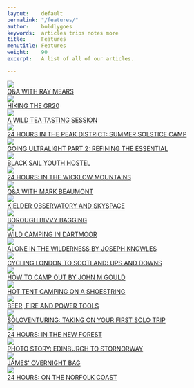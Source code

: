 ```yaml
---
layout:    default
permalink: "/features/"
author:    boldlygoes
keywords:  articles trips notes more
title:     Features
menutitle: Features
weight:    90
excerpt:   A list of all of our articles.

---
```


<div class="tile-wrap no-touch">
  <div class="tile">
    <div class="boxInner">
      <a href="{{ site.github.url }}/features/ray-mears"><img src="{{ site.github.url }}/media/img/tiles/tile-raymears.jpg" /></a>
      <div class="titleBox"><a href="{{ site.github.url }}/features/ray-mears">Q&A WITH RAY MEARS</a></div>
    </div>
  </div>
  <div class="tile">
    <div class="boxInner">
      <a href="{{ site.github.url }}/features/GR-20"><img src="{{ site.github.url }}/media/img/tiles/tile-gr20.jpg" /></a>
      <div class="titleBox"><a href="{{ site.github.url }}/features/GR-20">HIKING THE GR20</a></div>
    </div>
  </div>
  <div class="tile">
    <div class="boxInner">
      <a href="{{ site.github.url }}/features/wild-teas"><img src="{{ site.github.url }}/media/img/tiles/tile-wildteas.jpg" /></a>
      <div class="titleBox"><a href="{{ site.github.url }}/features/wild-teas">A WILD TEA TASTING SESSION</a></div>
    </div>
  </div>
  <div class="tile">
    <div class="boxInner">
      <a href="{{ site.github.url }}/features/24-peak-district"><img src="{{ site.github.url }}/media/img/tiles/tile-peakdistrict.jpg" /></a>
      <div class="titleBox"><a href="{{ site.github.url }}/features/24-peak-district">24 HOURS IN THE PEAK DISTRICT: SUMMER SOLSTICE CAMP</a></div>
    </div>
  </div>
  <div class="tile">
    <div class="boxInner">
      <a href="{{ site.github.url }}/features/going-ultralight-2"><img src="{{ site.github.url }}/media/img/tiles/tile-ultralight2.jpg" /></a>
      <div class="titleBox"><a href="{{ site.github.url }}/features/going-ultralight-2">GOING ULTRALIGHT PART 2: REFINING THE ESSENTIAL</a></div>
    </div>
  </div>
  <div class="tile">
    <div class="boxInner">
      <a href="{{ site.github.url }}/features/black-sail"><img src="{{ site.github.url }}/media/img/tiles/tile-blacksail.jpg" /></a>
      <div class="titleBox"><a href="{{ site.github.url }}/features/black-sail">BLACK SAIL YOUTH HOSTEL</a></div>
    </div>
  </div>
  <div class="tile">
    <div class="boxInner">
      <a href="{{ site.github.url }}/features/24-wicklow"><img src="{{ site.github.url }}/media/img/tiles/tile-wicklow.jpg" /></a>
      <div class="titleBox"><a href="{{ site.github.url }}/features/24-wicklow">24 HOURS: IN THE WICKLOW MOUNTAINS</a></div>
    </div>
  </div>
  <div class="tile">
      <div class="boxInner">
        <a href="{{ site.github.url }}/features/mark-beaumont-interview"><img src="{{ site.github.url }}/media/img/tiles/tile-beaumont.jpg" /></a>
        <div class="titleBox"><a href="{{ site.github.url }}/features/mark-beaumont-interview">Q&A WITH MARK BEAUMONT</a></div>
      </div>
    </div>
  <div class="tile">
      <div class="boxInner">
        <a href="{{ site.github.url }}/features/kielder-observatory"><img src="{{ site.github.url }}/media/img/tiles/tile-kielder.jpg" /></a>
        <div class="titleBox"><a href="{{ site.github.url }}/features/kielder-observatory">KIELDER OBSERVATORY AND SKYSPACE</a></div>
      </div>
    </div>
  <div class="tile">
      <div class="boxInner">
        <a href="{{ site.github.url }}/features/borough-bivvy-bagging"><img src="{{ site.github.url }}/media/img/tiles/tile-borough.jpg" /></a>
        <div class="titleBox"><a href="{{ site.github.url }}/features/borough-bivvy-bagging">BOROUGH BIVVY BAGGING</a></div>
      </div>
    </div>
  <div class="tile">
      <div class="boxInner">
        <a href="{{ site.github.url }}/features/wild-camping-dartmoor"><img src="{{ site.github.url }}/media/img/tiles/tile-48dartmoor.jpg" /></a>
        <div class="titleBox"><a href="{{ site.github.url }}/features/wild-camping-dartmoor">WILD CAMPING IN DARTMOOR</a></div>
      </div>
    </div>
  <div class="tile">
    <div class="boxInner">
      <a href="{{ site.github.url }}/features/alone-in-the-wilderness"><img src="{{ site.github.url }}/media/img/tiles/tile-alone.jpg" /></a>
      <div class="titleBox"><a href="{{ site.github.url }}/features/alone-in-the-wilderness">ALONE IN THE WILDERNESS BY JOSEPH KNOWLES</a></div>
    </div>
  </div>
  <div class="tile">
    <div class="boxInner">
      <a href="{{ site.github.url }}/features/ups-and-downs"><img src="{{ site.github.url }}/media/img/tiles/tile-ups.jpg" /></a>
      <div class="titleBox"><a href="{{ site.github.url }}/features/ups-and-downs">CYCLING LONDON TO SCOTLAND: UPS AND DOWNS</a></div>
    </div>
  </div>
  <div class="tile">
      <div class="boxInner">
        <a href="{{ site.github.url }}/features/how-to-camp-out"><img src="{{ site.github.url }}/media/img/tiles/tile-march2017.jpg" /></a>
        <div class="titleBox"><a href="{{ site.github.url }}/features/how-to-camp-out">HOW TO CAMP OUT BY JOHN M GOULD</a></div>
      </div>
    </div>
  <div class="tile">
    <div class="boxInner">
      <a href="{{ site.github.url }}/features/hot-tenting"><img src="{{ site.github.url }}/media/img/tiles/tile-hot.jpg" /></a>
      <div class="titleBox"><a href="{{ site.github.url }}/features/hot-tenting">HOT TENT CAMPING ON A SHOESTRING</a></div>
    </div>
  </div>
  <div class="tile">
    <div class="boxInner">
      <a href="{{ site.github.url }}/features/beer-fire-and-power-tools"><img src="{{ site.github.url }}/media/img/tiles/tile-beer.jpg" /></a>
      <div class="titleBox"><a href="{{ site.github.url }}/features/beer-fire-and-power-tools">BEER, FIRE AND POWER TOOLS</a></div>
    </div>
  </div>
  <div class="tile">
    <div class="boxInner">
      <a href="{{ site.github.url }}/features/soloventures"><img src="{{ site.github.url }}/media/img/tiles/tile-solovent.jpg" /></a>
      <div class="titleBox"><a href="{{ site.github.url }}/features/soloventures">SOLOVENTURING: TAKING ON YOUR FIRST SOLO TRIP</a></div>
    </div>
  </div>
  <div class="tile">
    <div class="boxInner">
      <a href="{{ site.github.url }}/features/24-newforest"><img src="{{ site.github.url }}/media/img/tiles/tile-newf.jpg" /></a>
      <div class="titleBox"><a href="{{ site.github.url }}/features/24-newforest">24 HOURS: IN THE NEW FOREST</a></div>
    </div>
  </div>
  <div class="tile">
    <div class="boxInner">
      <a href="{{ site.github.url }}/features/cycling-scotland"><img src="{{ site.github.url }}/media/img/tiles/tile-edstor.jpg" /></a>
      <div class="titleBox"><a href="{{ site.github.url }}/features/cycling-scotland">PHOTO STORY: EDINBURGH TO STORNORWAY</a></div>
    </div>
  </div>
  <div class="tile">
    <div class="boxInner">
      <a href="{{ site.github.url }}/features/overnight-kit"><img src="{{ site.github.url }}/media/img/tiles/tile-overnight.jpg" /></a>
      <div class="titleBox"><a href="{{ site.github.url }}/features/overnight-kit">JAMES' OVERNIGHT BAG</a></div>
    </div>
  </div>
  <div class="tile">
    <div class="boxInner">
      <a href="{{ site.github.url }}/features/24-norfolk"><img src="{{ site.github.url }}/media/img/tiles/tile-norfolk.jpg" /></a>
      <div class="titleBox"><a href="{{ site.github.url }}/features/24-norfolk">24 HOURS: ON THE NORFOLK COAST</a></div>
    </div>
  </div>
</div>
